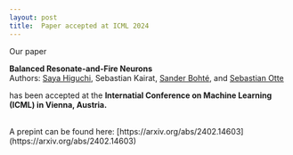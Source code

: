```yaml
---
layout: post
title:  Paper accepted at ICML 2024
---
```


Our paper 

**Balanced Resonate-and-Fire Neurons**<br>
Authors: [Saya Higuchi](/team/saya), Sebastian Kairat, [Sander Bohté](https://homepages.cwi.nl/~sbohte), and [Sebastian Otte](/team/sebastian)

has been accepted at the **Internatial Conference on Machine Learning (ICML) in Vienna, Austria.**

<br>
A prepint can be found here: [https://arxiv.org/abs/2402.14603](https://arxiv.org/abs/2402.14603)